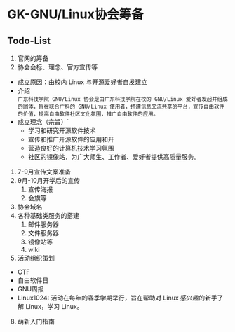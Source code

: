 # GK-GNU/Linux协会筹备

## Todo-List

1. 官网的筹备
2. 协会会标、理念、官方宣传等
* 成立原因：由校内 Linux 与开源爱好者自发建立
* 介绍  
`广东科技学院 GNU/Linux 协会是由广东科技学院在校的 GNU/Linux 爱好者发起并组成的团体，旨在联合广科的 GNU/Linux 使用者，搭建信息交流共享的平台，宣传自由软件的价值，提高自由软件社区文化氛围，推广自由软件的应用。`
* 成立理念（宗旨）`      
    * 学习和研究开源软件技术
    * 宣传和推广开源软件的应用和开
    * 营造良好的计算机技术学习氛围
    * 社区的镜像站，为广大师生、工作者、爱好者提供高质量服务。
1. 7-9月宣传文案准备
2. 9月-10月开学后的宣传
   1. 宣传海报
   2. 会旗等
3. 协会域名
4. 各种基础类服务的搭建
   1. 邮件服务器
   2. 文件服务器
   3. 镜像站等
   4. wiki
5. 活动组织策划
* CTF
* 自由软件日
* GNU周报
* Linux1024:
   活动在每年的春季学期举行，旨在帮助对 Linux 感兴趣的新手了解 Linux，学习 Linux。
8. 萌新入门指南

